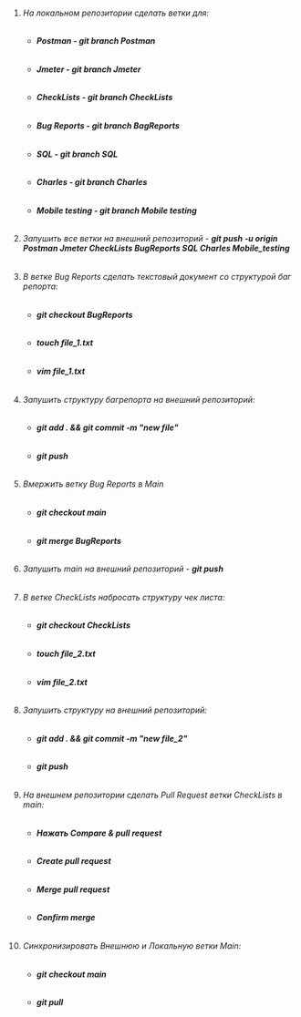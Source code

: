 1. ###### *На локальном репозитории сделать ветки для:*
    - ###### **Postman - git branch Postman**
    - ###### **Jmeter - git branch Jmeter**
    - ###### **CheckLists - git branch CheckLists**
    - ###### **Bug Reports - git branch BagReports**
    - ###### **SQL - git branch SQL**
    - ###### **Charles - git branch Charles**
    - ###### **Mobile testing - git branch Mobile testing**

2. ###### *Запушить все ветки на внешний репозиторий* \- **git push -u origin Postman Jmeter CheckLists BugReports SQL Charles Mobile_testing**

3. ###### *В ветке Bug Reports сделать текстовый документ со структурой баг репорта:*
    - ###### **git checkout BugReports**
    - ###### **touch file_1.txt**
    - ###### **vim file_1.txt**

4. ###### *Запушить структуру багрепорта на внешний репозиторий:*
    - ###### **git add . && git commit -m "new file"**
    - ###### **git push**

5. ###### *Вмержить ветку Bug Reports в Main*
    - ###### **git checkout main**
	- ###### **git merge BugReports**

6. ###### *Запушить main на внешний репозиторий* - **git push**

7. ###### *В ветке CheckLists набросать структуру чек листа:*
    - ###### **git checkout CheckLists**
	- ###### **touch file_2.txt**
    - ###### **vim file_2.txt**

8. ###### *Запушить структуру на внешний репозиторий:*
    - ###### **git add . && git commit -m "new file_2"**
	- ###### **git push**

9. ###### *На внешнем репозитории сделать Pull Request ветки CheckLists в main:*
    - ###### **Нажать Compare & pull request**
    - ###### **Create pull request**
    - ###### **Merge pull request**
    - ###### **Confirm merge**

10. ###### *Синхронизировать Внешнюю и Локальную ветки Main:*
    - ###### **git checkout main**
    - ###### **git pull**
